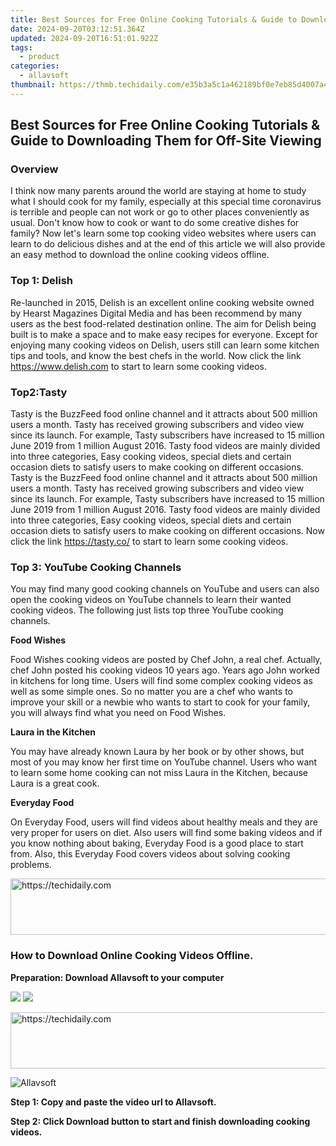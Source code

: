 ```yaml
---
title: Best Sources for Free Online Cooking Tutorials & Guide to Downloading Them for Off-Site Viewing
date: 2024-09-20T03:12:51.364Z
updated: 2024-09-20T16:51:01.922Z
tags:
  - product
categories:
  - allavsoft
thumbnail: https://thmb.techidaily.com/e35b3a5c1a462189bf0e7eb85d4007a41df15f6c2fae50b407ca5b13b61d24c2.jpg
---
```


## Best Sources for Free Online Cooking Tutorials & Guide to Downloading Them for Off-Site Viewing

### Overview

I think now many parents around the world are staying at home to study what I should cook for my family, especially at this special time coronavirus is terrible and people can not work or go to other places conveniently as usual. Don't know how to cook or want to do some creative dishes for family? Now let's learn some top cooking video websites where users can learn to do delicious dishes and at the end of this article we will also provide an easy method to download the online cooking videos offline.

### Top 1: Delish

Re-launched in 2015, Delish is an excellent online cooking website owned by Hearst Magazines Digital Media and has been recommend by many users as the best food-related destination online. The aim for Delish being built is to make a space and to make easy recipes for everyone. Except for enjoying many cooking videos on Delish, users still can learn some kitchen tips and tools, and know the best chefs in the world. Now click the link <https://www.delish.com> to start to learn some cooking videos.

### Top2:Tasty

Tasty is the BuzzFeed food online channel and it attracts about 500 million users a month. Tasty has received growing subscribers and video view since its launch. For example, Tasty subscribers have increased to 15 million June 2019 from 1 million August 2016\. Tasty food videos are mainly divided into three categories, Easy cooking videos, special diets and certain occasion diets to satisfy users to make cooking on different occasions.  
Tasty is the BuzzFeed food online channel and it attracts about 500 million users a month. Tasty has received growing subscribers and video view since its launch. For example, Tasty subscribers have increased to 15 million June 2019 from 1 million August 2016\. Tasty food videos are mainly divided into three categories, Easy cooking videos, special diets and certain occasion diets to satisfy users to make cooking on different occasions. Now click the link <https://tasty.co/> to start to learn some cooking videos.

### Top 3: YouTube Cooking Channels

You may find many good cooking channels on YouTube and users can also open the cooking videos on YouTube channels to learn their wanted cooking videos. The following just lists top three YouTube cooking channels.

**Food Wishes**

Food Wishes cooking videos are posted by Chef John, a real chef. Actually, chef John posted his cooking videos 10 years ago. Years ago John worked in kitchens for long time. Users will find some complex cooking videos as well as some simple ones. So no matter you are a chef who wants to improve your skill or a newbie who wants to start to cook for your family, you will always find what you need on Food Wishes.

**Laura in the Kitchen**

You may have already known Laura by her book or by other shows, but most of you may know her first time on YouTube channel. Users who want to learn some home cooking can not miss Laura in the Kitchen, because Laura is a great cook.

**Everyday Food**

On Everyday Food, users will find videos about healthy meals and they are very proper for users on diet. Also users will find some baking videos and if you know nothing about baking, Everyday Food is a good place to start from. Also, this Everyday Food covers videos about solving cooking problems.

<!-- affiliate ads begin -->
<a href="https://aligracehair.sjv.io/c/5597632/1925473/19272" target="_top" id="1925473">
  <img src="//a.impactradius-go.com/display-ad/19272-1925473" border="0" alt="https://techidaily.com" width="728" height="90"/>
</a>
<img height="0" width="0" src="https://aligracehair.sjv.io/i/5597632/1925473/19272" style="position:absolute;visibility:hidden;" border="0" />
<!-- affiliate ads end -->

### How to Download Online Cooking Videos Offline.

**Preparation: Download Allavsoft to your computer**

[![](https://www.allavsoft.com/how-to/../images/how-to/free-download-win.jpg)](https://tools.techidaily.com/allavsoft/products/) [![](https://www.allavsoft.com/how-to/../images/how-to/free-download-mac.jpg)](https://tools.techidaily.com/allavsoft/products/)

<!-- affiliate ads begin -->
<a href="https://appsumo.8odi.net/c/5597632/2151855/7443" target="_top" id="2151855">
  <img src="//a.impactradius-go.com/display-ad/7443-2151855" border="0" alt="https://techidaily.com" width="728" height="90"/>
</a>
<img height="0" width="0" src="https://appsumo.8odi.net/i/5597632/2151855/7443" style="position:absolute;visibility:hidden;" border="0" />
<!-- affiliate ads end -->

![Allavsoft](https://www.allavsoft.com/how-to/../images/allavsoft/screen-shot-600.jpg)

**Step 1: Copy and paste the video url to Allavsoft.**

**Step 2: Click Download button to start and finish downloading cooking videos.**

<ins class="adsbygoogle"
     style="display:block"
     data-ad-format="autorelaxed"
     data-ad-client="ca-pub-7571918770474297"
     data-ad-slot="1223367746"></ins>

<ins class="adsbygoogle"
     style="display:block"
     data-ad-client="ca-pub-7571918770474297"
     data-ad-slot="8358498916"
     data-ad-format="auto"
     data-full-width-responsive="true"></ins>



